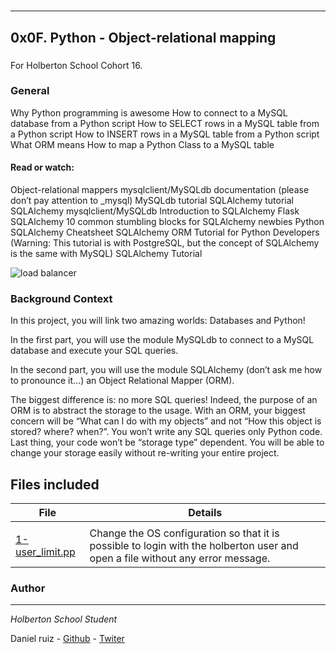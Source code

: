 #
***
## 0x0F. Python - Object-relational mapping
###

For Holberton School
Cohort 16.

### General
Why Python programming is awesome
How to connect to a MySQL database from a Python script
How to SELECT rows in a MySQL table from a Python script
How to INSERT rows in a MySQL table from a Python script
What ORM means
How to map a Python Class to a MySQL table


#### Read or watch:
Object-relational mappers
mysqlclient/MySQLdb documentation (please don’t pay attention to _mysql)
MySQLdb tutorial
SQLAlchemy tutorial
SQLAlchemy
mysqlclient/MySQLdb
Introduction to SQLAlchemy
Flask SQLAlchemy
10 common stumbling blocks for SQLAlchemy newbies
Python SQLAlchemy Cheatsheet
SQLAlchemy ORM Tutorial for Python Developers (Warning: This tutorial is with PostgreSQL, but the concept of SQLAlchemy is the same with MySQL)
SQLAlchemy Tutorial

![load balancer](https://s3.amazonaws.com/intranet-projects-files/holbertonschool-sysadmin_devops/313/frdkCrb.jpg)



### Background Context

In this project, you will link two amazing worlds: Databases and Python!

In the first part, you will use the module MySQLdb to connect to a MySQL database and execute your SQL queries.

In the second part, you will use the module SQLAlchemy (don’t ask me how to pronounce it…) an Object Relational Mapper (ORM).

The biggest difference is: no more SQL queries! Indeed, the purpose of an ORM is to abstract the storage to the usage. With an ORM, your biggest concern will be “What can I do with my objects” and not “How this object is stored? where? when?”. You won’t write any SQL queries only Python code. Last thing, your code won’t be “storage type” dependent. You will be able to change your storage easily without re-writing your entire project.

## Files included

| File                 | Details                                    |
|--------------------- | ------------------------------------------ |
| []() |   |
| [1-user_limit.pp](https://github.com/ruizdani301/holberton-system_engineering-devops/blob/master/0x1B-web_stack_debugging_4/1-user_limit.pp) | Change the OS configuration so that it is possible to login with the holberton user and open a file without any error message.	       |


### Author
***
*Holberton School Student*

Daniel ruiz  - [Github](https://github.com/ruizdani301) - [Twiter](https://twitter.com/@ruizdani301)
